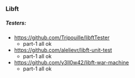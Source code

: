 ### Libft

##### Testers:
* https://github.com/Tripouille/libftTester
	- part-1 all ok
* https://github.com/alelievr/libft-unit-test
	- part-1 all ok
* https://github.com/y3ll0w42/libft-war-machine
	- part-1 all ok
